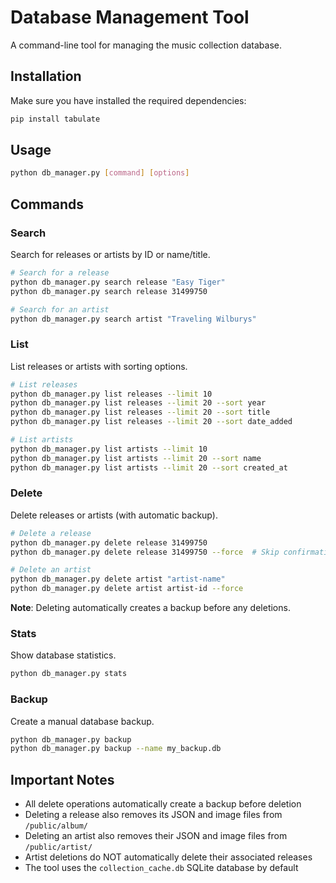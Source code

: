 # Database Management Tool

A command-line tool for managing the music collection database.

## Installation

Make sure you have installed the required dependencies:
```bash
pip install tabulate
```

## Usage

```bash
python db_manager.py [command] [options]
```

## Commands

### Search
Search for releases or artists by ID or name/title.

```bash
# Search for a release
python db_manager.py search release "Easy Tiger"
python db_manager.py search release 31499750

# Search for an artist
python db_manager.py search artist "Traveling Wilburys"
```

### List
List releases or artists with sorting options.

```bash
# List releases
python db_manager.py list releases --limit 10
python db_manager.py list releases --limit 20 --sort year
python db_manager.py list releases --limit 20 --sort title
python db_manager.py list releases --limit 20 --sort date_added

# List artists
python db_manager.py list artists --limit 10
python db_manager.py list artists --limit 20 --sort name
python db_manager.py list artists --limit 20 --sort created_at
```

### Delete
Delete releases or artists (with automatic backup).

```bash
# Delete a release
python db_manager.py delete release 31499750
python db_manager.py delete release 31499750 --force  # Skip confirmation

# Delete an artist
python db_manager.py delete artist "artist-name"
python db_manager.py delete artist artist-id --force
```

**Note**: Deleting automatically creates a backup before any deletions.

### Stats
Show database statistics.

```bash
python db_manager.py stats
```

### Backup
Create a manual database backup.

```bash
python db_manager.py backup
python db_manager.py backup --name my_backup.db
```

## Important Notes

- All delete operations automatically create a backup before deletion
- Deleting a release also removes its JSON and image files from `/public/album/`
- Deleting an artist also removes their JSON and image files from `/public/artist/`
- Artist deletions do NOT automatically delete their associated releases
- The tool uses the `collection_cache.db` SQLite database by default